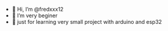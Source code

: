 - 👋 Hi, I’m @fredxxx12
- 👀 I’m very beginer
- 🌱 just for learning very small project with arduino and esp32
  

<!---
fredxxx12/fredxxx12 is a ✨ special ✨ repository because its `README.md` (this file) appears on your GitHub profile.
You can click the Preview link to take a look at your changes.
--->
